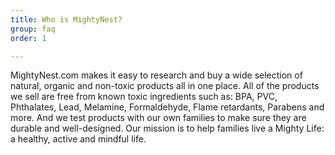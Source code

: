 ```yaml
---
title: Who is MightyNest?
group: faq
order: 1

---
```


MightyNest.com makes it easy to research and buy a wide selection of natural, organic and non-toxic products all in one place. All of the products we sell are free from known toxic ingredients such as: BPA, PVC, Phthalates, Lead, Melamine, Formaldehyde, Flame retardants, Parabens and more. And we test products with our own families to make sure they are durable and well-designed. Our mission is to help families live a Mighty Life: a healthy, active and mindful life.